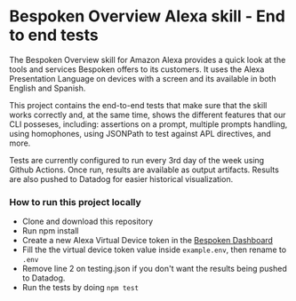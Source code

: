 # Bespoken Overview Alexa skill - End to end tests

The Bespoken Overview skill for Amazon Alexa provides a quick look at the tools and services Bespoken offers to its customers. It uses the Alexa Presentation Language on devices with a screen and its available in both English and Spanish.

This project contains the end-to-end tests that make sure that the skill  works correctly and, at the same time, shows the different features that our CLI posseses, including: assertions on a prompt, multiple prompts handling, using homophones, using JSONPath to test against APL directives, and more.

Tests are currently configured to run every 3rd day of the week using Github Actions. Once run, results are available as output artifacts. Results are also pushed to Datadog for easier historical visualization.

### How to run this project locally
- Clone and download this repository
- Run npm install
- Create a new Alexa Virtual Device token in the [Bespoken Dashboard](https://apps.bespoken.io)
- Fill the the virtual device token value inside `example.env`, then rename to `.env`
- Remove line 2 on testing.json if you don't want the results being pushed to Datadog.
- Run the tests by doing `npm test`
